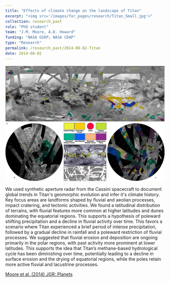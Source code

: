 ```yaml
---
title: "Effects of climate change on the landscape of Titan"
excerpt: "<img src='/images/for_pages/research/Titan_Small.jpg'>"
collection: research_past
role: "PhD student"
team: "J.M. Moore, A.D. Howard"
funding: "NASA GSRP; NASA CDAP"
type: "Research"
permalink: /research_past/2014-08-02-Titan
date: 2014-08-02
---
```


<img src='/images/for_pages/research/Titan.jpg'>

We used synthetic aperture radar from the Cassini spacecraft to document global trends in Titan's geomorphic evolution and infer it's climate history. Key focus areas are landforms shaped by fluvial and aeolian processes, impact cratering, and tectonic activities. We found a latitudinal distribution of terrains, with fluvial features more common at higher latitudes and dunes dominating the equatorial regions. This supports a hypothesis of poleward shifting precipitation and a decline in fluvial activity over time. This favors a scenario where Titan experienced a brief period of intense precipitation, followed by a gradual decline in rainfall and a poleward restriction of fluvial processes. We suggested that fluvial erosion and deposition are ongoing primarily in the polar regions, with past activity more prominent at lower latitudes. This supports the idea that Titan’s methane-based hydrological cycle has been diminishing over time, potentially leading to a decline in surface erosion and the drying of equatorial regions, while the poles retain more active fluvial and lacustrine processes.

[Moore et al. (2014) JGR: Planets](https://doi.org/10.1002/2014JE004608)